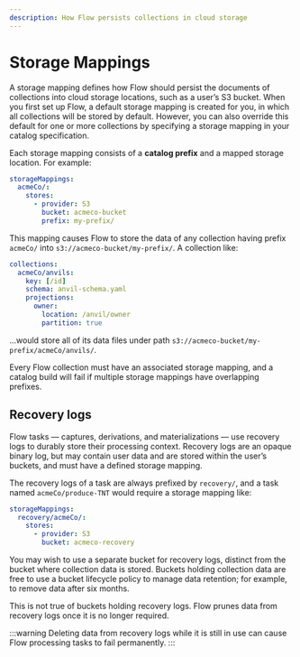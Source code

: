 ```yaml
---
description: How Flow persists collections in cloud storage
---
```


# Storage Mappings

A storage mapping defines how Flow should persist the documents of collections into cloud storage locations, such as a user’s S3 bucket. When you first set up Flow, a default storage mapping is created for you, in which all collections will be stored by default. However, you can also override this default for one or more collections by specifying a storage mapping in your catalog specification.

Each storage mapping consists of a **catalog prefix** and a mapped storage location. For example:

```yaml
storageMappings:
  acmeCo/:
    stores:
      - provider: S3
        bucket: acmeco-bucket
        prefix: my-prefix/
```

This mapping causes Flow to store the data of any collection having prefix `acmeCo/` into `s3://acmeco-bucket/my-prefix/`. A collection like:

```yaml
collections:
  acmeCo/anvils:
    key: [/id]
    schema: anvil-schema.yaml
    projections:
      owner:
        location: /anvil/owner
        partition: true
```

...would store all of its data files under path `s3://acmeco-bucket/my-prefix/acmeCo/anvils/`.

Every Flow collection must have an associated storage mapping, and a catalog build will fail if multiple storage mappings have overlapping prefixes.

## Recovery logs

Flow tasks — captures, derivations, and materializations — use recovery logs to durably store their processing context. Recovery logs are an opaque binary log, but may contain user data and are stored within the user’s buckets, and must have a defined storage mapping.

The recovery logs of a task are always prefixed by `recovery/`,
and a task named `acmeCo/produce-TNT` would require a storage mapping like:

```yaml
storageMappings:
  recovery/acmeCo/:
    stores:
      - provider: S3
        bucket: acmeco-recovery
```

You may wish to use a separate bucket for recovery logs, distinct from the bucket where collection data is stored. Buckets holding collection data are free to use a bucket lifecycle policy to manage data retention; for example, to remove data after six months.

This is not true of buckets holding recovery logs. Flow prunes data from recovery logs once it is no longer required.

:::warning
Deleting data from recovery logs while it is still in use can
cause Flow processing tasks to fail permanently.
:::
